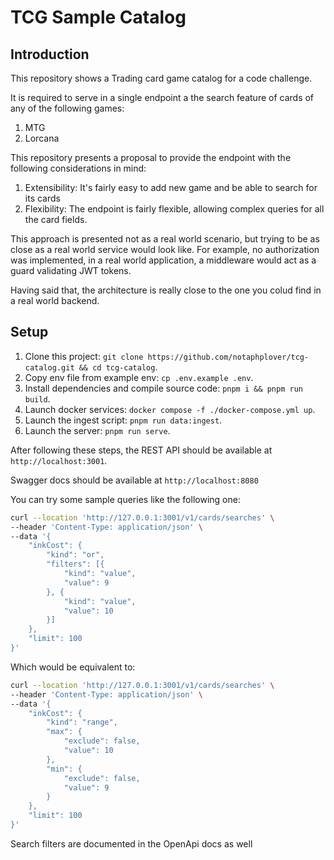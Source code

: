 # TCG Sample Catalog

## Introduction

This repository shows a Trading card game catalog for a code challenge.

It is required to serve in a single endpoint a the search feature of cards of any of the following games:

1. MTG
2. Lorcana

This repository presents a proposal to provide the endpoint with the following considerations in mind:

1. Extensibility: It's fairly easy to add new game and be able to search for its cards
2. Flexibility: The endpoint is fairly flexible, allowing complex queries for all the card fields.

This approach is presented not as a real world scenario, but trying to be as close as a real world service would look like. For example, no authorization was implemented, in a real world application, a middleware would act as a guard validating JWT tokens.

Having said that, the architecture is really close to the one you colud find in a real world backend.

## Setup

1. Clone this project: `git clone https://github.com/notaphplover/tcg-catalog.git && cd tcg-catalog`.
2. Copy env file from example env: `cp .env.example .env`.
2. Install dependencies and compile source code: `pnpm i && pnpm run build`.
3. Launch docker services: `docker compose -f ./docker-compose.yml up`.
4. Launch the ingest script: `pnpm run data:ingest`.
5. Launch the server: `pnpm run serve`.

After following these steps, the REST API should be available at `http://localhost:3001`.

Swagger docs should be available at `http://localhost:8080`

You can try some sample queries like the following one:

```bash
curl --location 'http://127.0.0.1:3001/v1/cards/searches' \
--header 'Content-Type: application/json' \
--data '{
    "inkCost": {
        "kind": "or",
        "filters": [{
            "kind": "value",
            "value": 9
        }, {
            "kind": "value",
            "value": 10
        }]
    },
    "limit": 100
}'
```

Which would be equivalent to:

```bash
curl --location 'http://127.0.0.1:3001/v1/cards/searches' \
--header 'Content-Type: application/json' \
--data '{
    "inkCost": {
        "kind": "range",
        "max": {
            "exclude": false,
            "value": 10
        },
        "min": {
            "exclude": false,
            "value": 9
        }
    },
    "limit": 100
}'
```

Search filters are documented in the OpenApi docs as well
